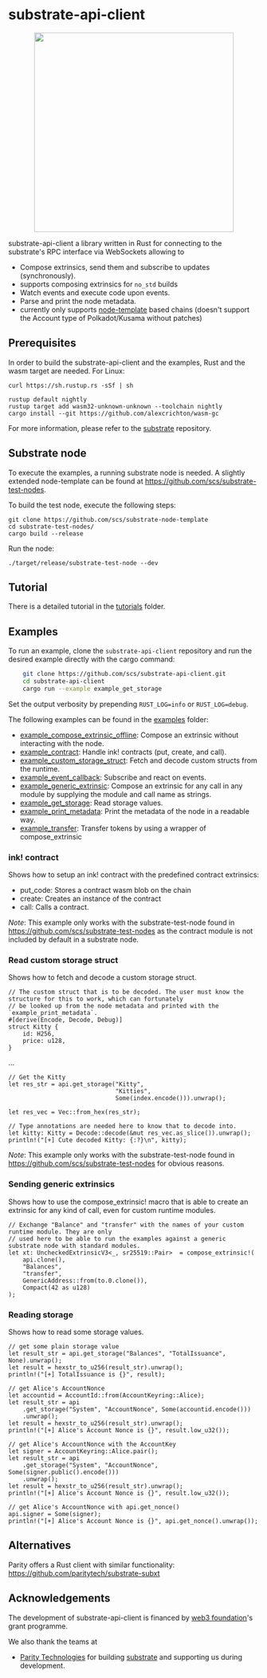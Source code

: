 # substrate-api-client

<p align="center">
<img src=./web3_foundation_grants_badge_black.svg width = 400>
</p>

substrate-api-client a library written in Rust for connecting to the substrate's RPC interface via WebSockets allowing to

* Compose extrinsics, send them and subscribe to updates (synchronously).
* supports composing extrinsics for `no_std` builds
* Watch events and execute code upon events.
* Parse and print the node metadata.
* currently only supports [node-template](https://github.com/substrate-developer-hub/substrate-node-template) based chains (doesn't support the Account type of Polkadot/Kusama without patches)

## Prerequisites

In order to build the substrate-api-client and the examples, Rust and the wasm target are needed. For Linux:

    curl https://sh.rustup.rs -sSf | sh

    rustup default nightly
    rustup target add wasm32-unknown-unknown --toolchain nightly
    cargo install --git https://github.com/alexcrichton/wasm-gc

For more information, please refer to the [substrate](https://github.com/paritytech/substrate) repository.

## Substrate node

To execute the examples, a running substrate node is needed. A slightly extended node-template can be found at https://github.com/scs/substrate-test-nodes.


To build the test node, execute the following steps:

    git clone https://github.com/scs/substrate-node-template
    cd substrate-test-nodes/
    cargo build --release

Run the node:

    ./target/release/substrate-test-node --dev

## Tutorial

There is a detailed tutorial in the [tutorials](/tutorials) folder.

## Examples

To run an example, clone the `substrate-api-client` repository and run the desired example directly with the cargo command:

```bash
    git clone https://github.com/scs/substrate-api-client.git
    cd substrate-api-client
    cargo run --example example_get_storage
```

Set the output verbosity by prepending `RUST_LOG=info` or `RUST_LOG=debug`.

The following examples can be found in the [examples](/src/examples) folder:

* [example_compose_extrinsic_offline](/src/examples/example_compose_extrinsic_offline.rs): Compose an extrinsic without interacting with the node.
* [example_contract](/src/examples/example_contract.rs): Handle ink! contracts (put, create, and call).
* [example_custom_storage_struct](/src/examples/example_custom_storage_struct.rs): Fetch and decode custom structs from the runtime.
* [example_event_callback](/src/examples/example_event_callback.rs): Subscribe and react on events.
* [example_generic_extrinsic](/src/examples/example_generic_extrinsic.rs): Compose an extrinsic for any call in any module by supplying the module and call name as strings.
* [example_get_storage](/src/examples/example_get_storage.rs): Read storage values.
* [example_print_metadata](/src/examples/example_print_metadata.rs): Print the metadata of the node in a readable way.
* [example_transfer](/src/examples/example_transfer.rs): Transfer tokens by using a wrapper of compose_extrinsic

### ink! contract

Shows how to setup an ink! contract with the predefined contract extrinsics:

* put_code: Stores a contract wasm blob on the chain
* create: Creates an instance of the contract
* call: Calls a contract.

*Note*: This example only works with the substrate-test-node found in https://github.com/scs/substrate-test-nodes as the contract module is not included by default in a substrate node.

### Read custom storage struct

Shows how to fetch and decode a custom storage struct.

    // The custom struct that is to be decoded. The user must know the structure for this to work, which can fortunately
    // be looked up from the node metadata and printed with the `example_print_metadata`.
    #[derive(Encode, Decode, Debug)]
    struct Kitty {
        id: H256,
        price: u128,
    }

...

    // Get the Kitty
    let res_str = api.get_storage("Kitty",
                                  "Kitties",
                                  Some(index.encode())).unwrap();

    let res_vec = Vec::from_hex(res_str);

    // Type annotations are needed here to know that to decode into.
    let kitty: Kitty = Decode::decode(&mut res_vec.as_slice()).unwrap();
    println!("[+] Cute decoded Kitty: {:?}\n", kitty);

*Note*: This example only works with the substrate-test-node found in https://github.com/scs/substrate-test-nodes for obvious reasons.

### Sending generic extrinsics

Shows how to use the compose_extrinsic! macro that is able to create an extrinsic for any kind of call, even for custom runtime modules.

    // Exchange "Balance" and "transfer" with the names of your custom runtime module. They are only
    // used here to be able to run the examples against a generic substrate node with standard modules.
    let xt: UncheckedExtrinsicV3<_, sr25519::Pair>  = compose_extrinsic!(
        api.clone(),
        "Balances",
        "transfer",
        GenericAddress::from(to.0.clone()),
        Compact(42 as u128)
    );

### Reading storage

Shows how to read some storage values.

    // get some plain storage value
    let result_str = api.get_storage("Balances", "TotalIssuance", None).unwrap();
    let result = hexstr_to_u256(result_str).unwrap();
    println!("[+] TotalIssuance is {}", result);

    // get Alice's AccountNonce
    let accountid = AccountId::from(AccountKeyring::Alice);
    let result_str = api
        .get_storage("System", "AccountNonce", Some(accountid.encode()))
        .unwrap();
    let result = hexstr_to_u256(result_str).unwrap();
    println!("[+] Alice's Account Nonce is {}", result.low_u32());

    // get Alice's AccountNonce with the AccountKey
    let signer = AccountKeyring::Alice.pair();
    let result_str = api
        .get_storage("System", "AccountNonce", Some(signer.public().encode()))
        .unwrap();
    let result = hexstr_to_u256(result_str).unwrap();
    println!("[+] Alice's Account Nonce is {}", result.low_u32());

    // get Alice's AccountNonce with api.get_nonce()
    api.signer = Some(signer);
    println!("[+] Alice's Account Nonce is {}", api.get_nonce().unwrap());

## Alternatives

Parity offers a Rust client with similar functionality: https://github.com/paritytech/substrate-subxt

## Acknowledgements

The development of substrate-api-client is financed by [web3 foundation](https://web3.foundation/)'s grant programme.

We also thank the teams at

* [Parity Technologies](https://www.parity.io/) for building [substrate](https://github.com/paritytech/substrate) and supporting us during development.
